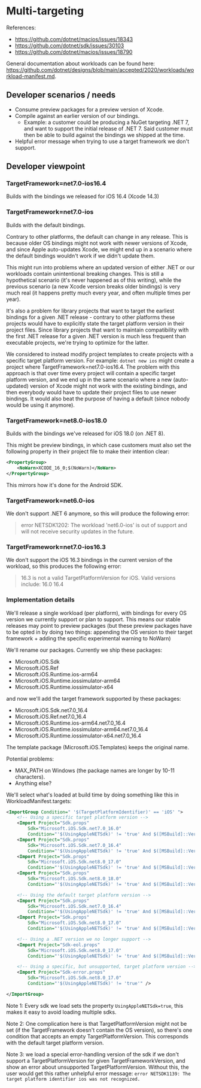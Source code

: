 # Multi-targeting

References:

* https://github.com/dotnet/macios/issues/18343
* https://github.com/dotnet/sdk/issues/30103
* https://github.com/dotnet/macios/issues/18790

General documentation about workloads can be found here:
https://github.com/dotnet/designs/blob/main/accepted/2020/workloads/workload-manifest.md.

## Developer scenarios / needs

* Consume preview packages for a preview version of Xcode.
* Compile against an earlier version of our bindings.
    * Example: a customer could be producing a NuGet targeting .NET 7, and
      want to support the initial release of .NET 7. Said customer must then
      be able to build against the bindings we shipped at the time.
* Helpful error message when trying to use a target framework we don't support.

## Developer viewpoint

### TargetFramework=net7.0-ios16.4

Builds with the bindings we released for iOS 16.4 (Xcode 14.3)

### TargetFramework=net7.0-ios

Builds with the default bindings.

Contrary to other platforms, the default can change in any release. This is
because older OS bindings might not work with newer versions of Xcode, and
since Apple auto-updates Xcode, we might end up in a scenario where the
default bindings wouldn't work if we didn't update them.

This might run into problems where an updated version of either .NET or our
workloads contain unintentional breaking changes. This is still a hypothetical
scenario (it's never happened as of this writing), while the previous scenario
(a new Xcode version breaks older bindings) is very much real (it happens
pretty much every year, and often multiple times per year).

It's also a problem for library projects that want to target the earliest
bindings for a given .NET release - contrary to other platforms these projects
would have to explicitly state the target platform version in their project
files. Since library projects that want to maintain compatibility with the
first .NET release for a given .NET version is much less frequent than
executable projects, we're trying to optimize for the latter.

We considered to instead modify project templates to create projects with a
specific target platform version. For example: `dotnet new ios` might create a
project where TargetFramework=net7.0-ios16.4. The problem with this approach
is that over time every project will contain a specific target platform
version, and we end up in the same scenario where a new (auto-updated) version
of Xcode might not work with the existing bindings, and then everybody would
have to update their project files to use newer bindings. It would also beat
the purpose of having a default (since nobody would be using it anymore).

### TargetFramework=net8.0-ios18.0

Builds with the bindings we've released for iOS 18.0 (on .NET 8).

This might be preview bindings, in which case customers must also set the
following property in their project file to make their intention clear:

```xml
<PropertyGroup>
    <NoWarn>XCODE_16_0;$(NoWarn)</NoWarn>
</PropertyGroup>
```

This mirrors how it's done for the Android SDK.

### TargetFramework=net6.0-ios

We don't support .NET 6 anymore, so this will produce the following error:

> error NETSDK1202: The workload 'net6.0-ios' is out of support and will not receive security updates in the future.

### TargetFramework=net7.0-ios16.3

We don't support the iOS 16.3 bindings in the current version of the workload,
so this produces the following error:

> 16.3 is not a valid TargetPlatformVersion for iOS. Valid versions include: 16.0 16.4

### Implementation details

We'll release a single workload (per platform), with bindings for every OS
version we currently support or plan to support. This means our stable
releases may point to preview packages (but these preview packages have to be
opted in by doing two things: appending the OS version to their target
framework + adding the specific experimental warning to NoWarn)

We'll rename our packages. Currently we ship these packages:

* Microsoft.iOS.Sdk
* Microsoft.iOS.Ref
* Microsoft.iOS.Runtime.ios-arm64
* Microsoft.iOS.Runtime.iossimulator-arm64
* Microsoft.iOS.Runtime.iossimulator-x64

and now we'll add the target framework supported by these packages:

* Microsoft.iOS.Sdk.net7.0_16.4
* Microsoft.iOS.Ref.net7.0_16.4
* Microsoft.iOS.Runtime.ios-arm64.net7.0_16.4
* Microsoft.iOS.Runtime.iossimulator-arm64.net7.0_16.4
* Microsoft.iOS.Runtime.iossimulator-x64.net7.0_16.4

The template package (Microsoft.iOS.Templates) keeps the original name.

Potential problems:

* MAX_PATH on Windows (the package names are longer by 10-11 characters).
* Anything else?

We'll select what's loaded at build time by doing something like this in
WorkloadManifest.targets:

```xml
<ImportGroup Condition=" '$(TargetPlatformIdentifier)' == 'iOS' ">
    <!-- Using a specific target platform version --> 
    <Import Project="Sdk.props"
        Sdk="Microsoft.iOS.Sdk.net7.0_16.0"
        Condition="'$(UsingAppleNETSdk)' != 'true' And $([MSBuild]::VersionEquals($(TargetFrameworkVersion), '7.0')) And '$(TargetPlatformVersion)' != '' And $([MSBuild]::VersionEquals($(TargetPlatformVersion), '16.0'))" />
    <Import Project="Sdk.props"
        Sdk="Microsoft.iOS.Sdk.net7.0_16.4"
        Condition="'$(UsingAppleNETSdk)' != 'true' And $([MSBuild]::VersionEquals($(TargetFrameworkVersion), '7.0')) And '$(TargetPlatformVersion)' != '' And $([MSBuild]::VersionEquals($(TargetPlatformVersion), '16.4'))" />
    <Import Project="Sdk.props"
        Sdk="Microsoft.iOS.Sdk.net8.0_17.0"
        Condition="'$(UsingAppleNETSdk)' != 'true' And $([MSBuild]::VersionEquals($(TargetFrameworkVersion), '8.0')) And '$(TargetPlatformVersion)' != '' And $([MSBuild]::VersionEquals($(TargetPlatformVersion), '17.0'))" />
    <Import Project="Sdk.props"
        Sdk="Microsoft.iOS.Sdk.net8.0_18.0"
        Condition="'$(UsingAppleNETSdk)' != 'true' And $([MSBuild]::VersionEquals($(TargetFrameworkVersion), '8.0')) And '$(TargetPlatformVersion)' != '' And $([MSBuild]::VersionEquals($(TargetPlatformVersion), '18.0'))" />

    <!-- Using the default target platform version -->
    <Import Project="Sdk.props"
        Sdk="Microsoft.iOS.Sdk.net7.0_16.4"
        Condition="'$(UsingAppleNETSdk)' != 'true' And $([MSBuild]::VersionEquals($(TargetFrameworkVersion), '7.0')) And '$(TargetPlatformVersion)' == ''" />
    <Import Project="Sdk.props"
        Sdk="Microsoft.iOS.Sdk.net8.0_17.0"
        Condition="'$(UsingAppleNETSdk)' != 'true' And $([MSBuild]::VersionEquals($(TargetFrameworkVersion), '8.0')) And '$(TargetPlatformVersion)' == ''" />

    <!-- Using a .NET version we no longer support -->
    <Import Project="Sdk-eol.props"
        Sdk="Microsoft.iOS.Sdk.net8.0_17.0"
        Condition="'$(UsingAppleNETSdk)' != 'true' And $([MSBuild]::VersionLessThan($(TargetFrameworkVersion), '7.0'))" />

    <!-- Using a specific, but unsupported, target platform version -->
    <Import Project="Sdk-error.props"
        Sdk="Microsoft.iOS.Sdk.net8.0_17.0"
        Condition="'$(UsingAppleNETSdk)' != 'true'" />

</ImportGroup>
```

Note 1: Every sdk we load sets the property `UsingAppleNETSdk=true`, this makes
it easy to avoid loading multiple sdks.

Note 2: One complication here is that TargetPlatformVersion might not be set
(if the TargetFramework doesn't contain the OS version), so there's one
condition that accepts an empty TargetPlatformVersion. This corresponds with
the default target platform version.

Note 3: we load a special error-handling version of the sdk if we don't
support a TargetPlatformVersion for given TargetFrameworkVersion, and show an
error about unsupported TargetPlatformVersion. Without this, the user would
get this rather unhelpful error message: `error NETSDK1139: The target
platform identifier ios was not recognized.`
